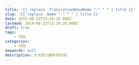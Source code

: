 ```yaml
---
title: '{{ replace .TranslationBaseName "-" " " | title }}'
slug: '{{ replace .Name "-" " " | title }}'
date: 2019-08-22T15:20:28.000Z
lastmod: 2019-08-22T15:20:28.000Z
draft: true
tags:
    - 代码
categories:
    - 代码
keywords: null
description: 大大的小蜗牛的代码
---
```


